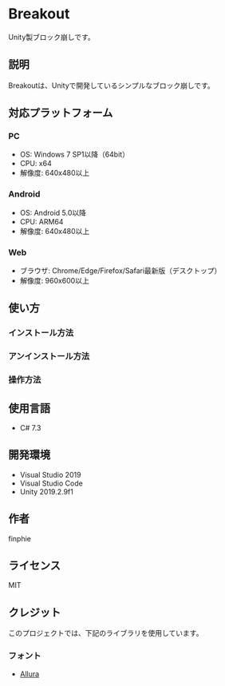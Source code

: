 # Breakout

Unity製ブロック崩しです。

## 説明

Breakoutは、Unityで開発しているシンプルなブロック崩しです。

## 対応プラットフォーム

### PC

- OS: Windows 7 SP1以降（64bit）
- CPU: x64
- 解像度: 640x480以上

### Android

- OS: Android 5.0以降
- CPU: ARM64
- 解像度: 640x480以上

### Web

- ブラウザ: Chrome/Edge/Firefox/Safari最新版（デスクトップ）
- 解像度: 960x600以上

## 使い方

### インストール方法

### アンインストール方法

### 操作方法

## 使用言語

- C# 7.3

## 開発環境

- Visual Studio 2019
- Visual Studio Code
- Unity 2019.2.9f1

## 作者

finphie

## ライセンス

MIT

## クレジット

このプロジェクトでは、下記のライブラリを使用しています。

### フォント

- [Allura](https://fonts.google.com/specimen/Allura)